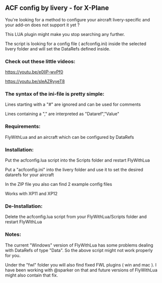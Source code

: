 

## ACF config by livery - for X-Plane

You're looking for a method to configure your aircraft livery-specific and your add-on does 
not support it yet ?

This LUA plugin might make you stop searching any further.

The script is looking for a config file ( acfconfig.ini) inside the selected livery folder 
and will set the DataRefs defined inside.

 

### Check out these little videos:

 
https://youtu.be/e0llP-wvPf0


https://youtu.be/sleAZRyyeT8

 

### The syntax of the ini-file is pretty simple:

Lines starting with a "#"  are ignored and can be used for comments

Lines containing a "," are interpreted as   "Dataref","Value"


### Requirements:

FlyWithLua and an aircraft which can be configured by DataRefs

 

### Installation:

Put the acfconfig.lua script into the Scripts folder and restart FlyWithLua

Put a "acfconfig.ini" into the livery folder and use it to set the desired datarefs 
for your aircraft

In the ZIP file you also can find 2 example config files

Works with XP11 and XP12

 

### De-Installation:

Delete the acfconfig.lua script from your FlyWithLua/Scripts folder and restart FlyWIthLua

 

### Notes:

The current "Windows" version of FlyWithLua has some problems dealing with DataRefs of 
type "Data". So the above script might not work properly for you.

Under the "fwl" folder you will also find fixed FWL plugins ( win and mac ). I have been working 
with @sparker on that and future versions of FlyWithLua might also contain that fix.

 



